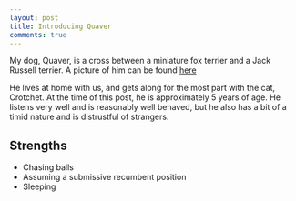 ```yaml
---
layout: post
title: Introducing Quaver
comments: true
---
```


My dog, Quaver, is a cross between a miniature fox terrier and a Jack Russell terrier. A picture of him can be found [here](http://www.tteoh.com/public/2015-03-08-quaver.jpg)

He lives at home with us, and gets along for the most part with the cat, Crotchet. At the time of this post, he is approximately 5 years of age. He listens very well and is reasonably well behaved, but he also has a bit of a timid nature and is distrustful of strangers. 

## Strengths

- Chasing balls
- Assuming a submissive recumbent position
- Sleeping